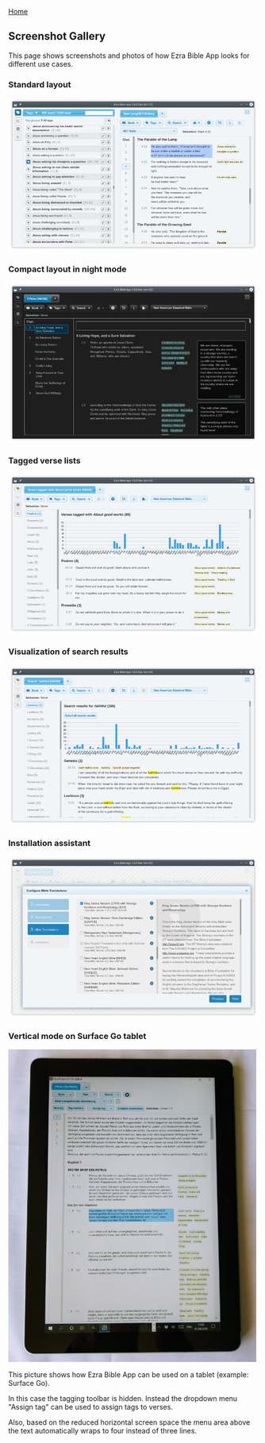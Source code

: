 <p id="navigation">
  <a href="https://ezrabibleapp.net">Home</a>
</p>

## Screenshot Gallery

This page shows screenshots and photos of how Ezra Bible App looks for different use cases.

### Standard layout

![Ezra Bible App 1.8.0](/assets/screenshots/ezra_bible_app_1.8.0_scaled_down.png "Ezra Bible App 1.8.0")

### Compact layout in night mode

![Ezra Bible App 1.8.0 Night Mode](/assets/screenshots/ezra_bible_app_1.8.0_night_mode_scaled_down.png "Ezra Bible App 1.8.0 Night Mode")

### Tagged verse lists

![Ezra Bible App 1.8.0 Tagged Verse List](/assets/screenshots/ezra_bible_app_1.8.0_tagged_verse_list_scaled_down.png "Ezra Bible App 1.8.0 Tagged Verse List")

### Visualization of search results

![Ezra Bible App 1.8.0 Search Results](/assets/screenshots/ezra_bible_app_1.8.0_search_results_scaled_down.png "Ezra Bible App 1.8.0 Search Results")

### Installation assistant

![Ezra Bible App 1.8.0 Installation Assistant](/assets/screenshots/ezra_bible_app_1.8.0_install_assistant_scaled_down.png "Ezra Bible App 1.8.0 Installation Assistant")

### Vertical mode on Surface Go tablet

<img src="/assets/screenshots/ezra_project_0_13_0_surface_go.jpg" alt="Ezra Bible App 0.13.0 on Surface Go" width="500"/>

This picture shows how Ezra Bible App can be used on a tablet (example: Surface Go).

In this case the tagging toolbar is hidden. Instead the dropdown menu "Assign tag" can be used to assign tags to verses.

Also, based on the reduced horizontal screen space the menu area above the text automatically wraps to four instead of three lines.

<div style="clear: both; padding-top: 1em"></div>